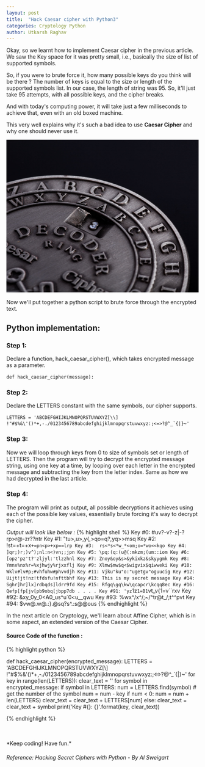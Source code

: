```yaml
---
layout: post
title:  "Hack Caesar cipher with Python3"
categories: Cryptology Python
author: Utkarsh Raghav
---
```

Okay, so we learnt how to implement Caesar cipher in the previous article. We saw the Key space for it was pretty small, i.e., basically the size of list of supported symbols.

So, if you were to brute force it, how many possible keys do you think will be there ?
The number of keys is equal to the size or length of the supported symbols list. In our case, the length of string was 95.
So, it'll just take 95 attempts, with all possible keys, and the cipher breaks.

And with today's computing power, it will take just a few milliseconds to achieve that, even with an old boxed machine.

This very well explains why it's such a bad idea to use **Caesar Cipher** and why one should never use it.

<img id="caesar-cipher" class="mx-auto" src="/assets/images/posts/caesar-cipher.jpg" alt="board" style="height:400px; width: 550px;">

Now we'll put together a python script to brute force through the encrypted text.

## Python implementation:

### Step 1:
Declare a function, hack_caesar_cipher(), which takes encrypted message as a parameter.

```
def hack_caesar_cipher(message):
```

### Step 2:
Declare the LETTERS constant with the same symbols, our cipher supports.

```
LETTERS = 'ABCDEFGHIJKLMNOPQRSTUVWXYZ[\\] !"#$%&\'()*+,-./0123456789abcdefghijklmnopqrstuvwxyz:;<=>?@^_`{|}~'
```

### Step 3:
Now we will loop through keys from 0 to size of symbols set or length of LETTERS.
Then the program will try to decrypt the encrypted message string, using one key at a time, by looping over each letter in the encrypted message and subtracting the key from the letter index. Same as how we had decrypted in the last article.

### Step 4:
The program will print as output, all possible decryptions it achieves using each of the possible key values, essentially brute forcing it's way to decrypt the cipher.

*Output will look like below :*
{% highlight shell %}
Key #0: #uv?-v?-z|-?rp>r@-zr??ntr
Key #1: "tu>,u>,y{,>qo=q?,yq>>msq
Key #2: !st=+t=+x`+=pn<p>+xp==lrp
Key #3:  rs<*s<*w_*<om;o=*wo<<kqo
Key #4: ]qr;)r;)v^);nl:n<)vn;;jpn
Key #5: \pq:(q:(u@(:mkzm;(um::iom
Key #6: [opz'pz't?'zljyl:'tlzzhnl
Key #7: Znoy&oy&s>&ykixkz&skyygmk
Key #8: Ymnx%nx%r=%xjhwjy%rjxxflj
Key #9: Xlmw$mw$q<$wigvix$qiwweki
Key #10: Wklv#lv#p;#vhfuhw#phvvdjh
Key #11: Vjku"ku"o:"ugetgv"oguucig
Key #12: Uijt!jt!nz!tfdsfu!nfttbhf
Key #13: This is my secret message
Key #14: Sghr]hr]lx]rdbqds]ldrr9fd
Key #15: Rfgq\gq\kw\qcapcr\kcqq8ec
Key #16: Qefp[fp[jv[pb9obq[jbpp7db
.
.
.
.
Key #91: 'yz`1z`1=B1`vt_v{1=v``rxv
Key #92: &xy_0y_0<A0_us^u`0<u__qwu
Key #93: %wx^/x^/;~/^tr@t_/;t^^pvt
Key #94: $vw@.w@.:}.@sq?s^.:s@@ous
{% endhighlight %}


In the next article on Cryptology, we'll learn about Affine Cipher, which is in some aspect, an extended version of the Caesar Cipher.


#### Source Code of the function :
{% highlight python %}

def hack_caesar_cipher(encrypted_message):
    LETTERS = 'ABCDEFGHIJKLMNOPQRSTUVWXYZ[\\] !"#$%&\'()*+,-./0123456789abcdefghijklmnopqrstuvwxyz:;<=>?@^_`{|}~'
    for key in range(len(LETTERS)):
        clear_text = ''
        for symbol in encrypted_message:
            if symbol in LETTERS:
                num = LETTERS.find(symbol) # get the number of the symbol
                num = num - key
                if num < 0:
                    num = num + len(LETTERS)
                clear_text = clear_text + LETTERS[num]
            else:
                clear_text = clear_text + symbol
        print('Key #{}: {}'.format(key, clear_text))

{% endhighlight %}


<br/>
<br/>
*Keep coding! Have fun.*

###### Reference: Hacking Secret Ciphers with Python - By Al Sweigart
